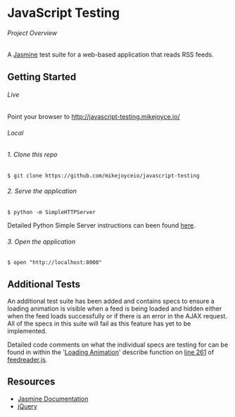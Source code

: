 # JavaScript Testing

###### Project Overview

A [Jasmine](https://jasmine.github.io/) test suite for a web-based application that reads RSS feeds.

## Getting Started

###### Live

Point your browser to http://javascript-testing.mikejoyce.io/

###### Local

###### 1. Clone this repo

```
$ git clone https://github.com/mikejoyceio/javascript-testing
````

###### 2. Serve the application

```
$ python -m SimpleHTTPServer
```

Detailed Python Simple Server instructions can been found [here](https://docs.python.org/2/library/basehttpserver.html).

###### 3. Open the application

```
$ open "http://localhost:8000"
```

## Additional Tests

An additional test suite has been added and contains specs to ensure a loading animation is visible when a feed is being loaded and hidden either when the feed loads successfully or if there is an error in the AJAX request. All of the specs in this suite will fail as this feature has yet to be implemented.

Detailed code comments on what the individual specs are testing for can be found in within the '[Loading Animation](https://github.com/mikejoyceio/javascript-testing/blob/master/jasmine/spec/feedreader.js#L261)' describe function on [line 261](https://github.com/mikejoyceio/javascript-testing/blob/master/jasmine/spec/feedreader.js#L261) of [feedreader.js](https://github.com/mikejoyceio/javascript-testing/blob/master/jasmine/spec/feedreader.js).

## Resources

- [Jasmine Documentation](http://jasmine.github.io/2.1/introduction.html)
- [jQuery](https://api.jquery.com/)
